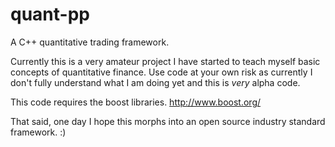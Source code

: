 quant-pp
========

A C++ quantitative trading framework. 

Currently this is a very amateur project I have started to teach myself basic
concepts of quantitative finance.  Use code at your own risk as currently I
don't fully understand what I am doing yet and this is *very* alpha code.

This code requires the boost libraries. http://www.boost.org/ 

That said, one day I hope this morphs into an open source industry standard
framework. :)
